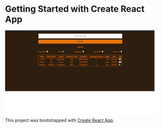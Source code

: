 # Getting Started with Create React App
![Alt text](./public/demp.png?raw=true "Title")
This project was bootstrapped with [Create React App](https://github.com/facebook/create-react-app).

